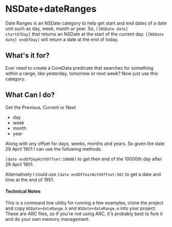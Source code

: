 NSDate+dateRanges
==========
Date Ranges is an NSDate category to help get start and end dates of a date unit such as day, week, month or year. So, <code>[[NSDate date] startOfDay]</code>  that returns an NSDate at the start of the current day. <code>[[NSDate date] endOfDay]</code> will return a date at the end of today. 

## What's it for? 
Ever need to create a CoreData predicate that searches for something within a range, like yesterday, tomorrow or next week? Now just use this category.

## What Can I do?

Get the Previous, Current or Next 

* day
* week
* month
* year

Along with any offset for days, weeks, months and years. So given the date 29 April 1901 I can use the following methods

<code>[date endOfDayWithOffset:10000]</code> to get then end of the 10000th day after 29 April 1901. 

Alternatively I could use <code>[date endOfYearWithOffset:50]</code> to get a date and time at the end of 1951. 

#### Technical Notes 
This is a command line utility for running a few examples, clone the project and copy <code>NSDate+dateRange.h</code> and <code>NSDate+dateRange.m</code> into your project. These are ARC files, so if you're not using ARC, it's probably best to fork it and do your own memory management. 
